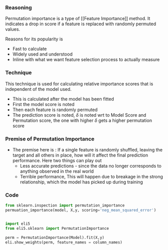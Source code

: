 ### Reasoning 
Permutation importance is a type of [[Feature Importance]] method. It indicates a drop in score if a feature is replaced with randomly permuted values. 

Reasons for its popularity is
- Fast to calculate
- Widely used and understood
- Inline with what we want feature selection process to actually measure

### Technique
This technique is used for calculating relative importance scores that is independent of the model used.

- This is calculated after the model has been fitted
- First the model score is noted 
- Then each feature is randomly permuted
- The prediction score is noted, $\delta$ is noted wrt to Model Score and Permutation score, the one with higher $\delta$ gets a higher permutation score

### Premise of Permutation Importance
- The premise here is : If a single feature is randomly shuffled, leaving the target and all others in place, how will it affect the final prediction performance. Here two things can play out
	- Less accurate predictions - since the data no longer corresponds to anything observed in the real world
	- Terrible performance, This will happen due to breakage in the strong relationship, which the model has picked up during training

### Code

```py
from sklearn.inspection import permutation_importance
permuation_importance(model, X,y, scoring='neg_mean_squared_error')


import eli5
from eli5.sklearn import PermutationImportance

perm = PermutationImportance(Model).fit(X,y)
eli.show_weights(perm, feature_names = column_names)
```